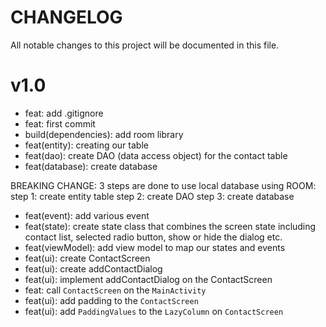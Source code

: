 # CHANGELOG

All notable changes to this project will be documented in this file.

# v1.0

- feat: add .gitignore
- feat: first commit
- build(dependencies): add room library
- feat(entity): creating our table
- feat(dao): create DAO (data access object) for the contact table
- feat(database): create database

BREAKING CHANGE: 3 steps are done to use local database using ROOM:
step 1: create entity table
step 2: create DAO
step 3: create database

- feat(event): add various event
- feat(state): create state class that combines the screen state including contact list, selected
  radio button, show or hide the dialog etc.
- feat(viewModel): add view model to map our states and events
- feat(ui): create ContactScreen
- feat(ui): create addContactDialog
- feat(ui): implement addContactDialog on the ContactScreen
- feat: call `ContactScreen` on the `MainActivity`
- feat(ui): add padding to the `ContactScreen`
- feat(ui): add `PaddingValues` to the `LazyColumn` on `ContactScreen`

